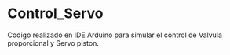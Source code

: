 # Control_Servo
Codigo realizado en IDE Arduino para simular el control de Valvula proporcional y Servo piston.
